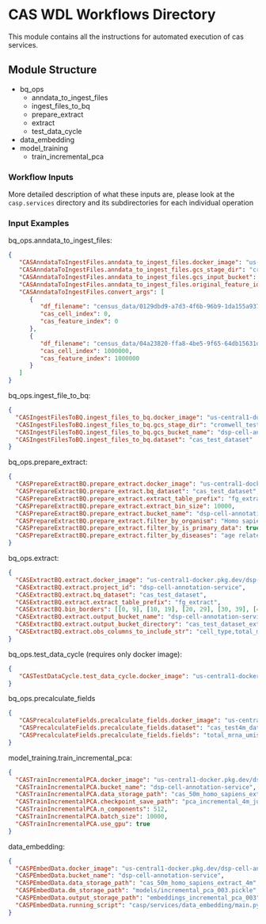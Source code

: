 # CAS WDL Workflows Directory
This module contains all the instructions for automated execution of cas services.
## Module Structure
 - bq_ops
   - anndata_to_ingest_files
   - ingest_files_to_bq
   - prepare_extract
   - extract
   - test_data_cycle
 - data_embedding
 - model_training
   - train_incremental_pca

### Workflow Inputs
More detailed description of what these inputs are, please look at the `casp.services` directory and its subdirectories for each individual operation
### Input Examples
bq_ops.anndata_to_ingest_files:
```JSON
{
   "CASAnndataToIngestFiles.anndata_to_ingest_files.docker_image": "us-central1-docker.pkg.dev/dsp-cell-annotation-service/cas-services-cicd/cas-pytorch:1.0a1",
   "CASAnndataToIngestFiles.anndata_to_ingest_files.gcs_stage_dir": "cromwell_50m",
   "CASAnndataToIngestFiles.anndata_to_ingest_files.gcs_input_bucket": "dsp-cell-annotation-service",
   "CASAnndataToIngestFiles.anndata_to_ingest_files.original_feature_id_lookup": "index",
   "CASAnndataToIngestFiles.convert_args": [
      {
         "df_filename": "census_data/0129dbd9-a7d3-4f6b-96b9-1da155a93748-census-dataset.h5ad",
         "cas_cell_index": 0,
         "cas_feature_index": 0
      },
      {
         "df_filename": "census_data/04a23820-ffa8-4be5-9f65-64db15631d1e-census-dataset.h5ad",
         "cas_cell_index": 1000000,
         "cas_feature_index": 1000000
      }
   ]
}
 ```
bq_ops.ingest_file_to_bq:
```JSON
{
  "CASIngestFilesToBQ.ingest_files_to_bq.docker_image": "us-central1-docker.pkg.dev/dsp-cell-annotation-service/cas-services-cicd/cas-pytorch:1.0a1",
  "CASIngestFilesToBQ.ingest_files_to_bq.gcs_stage_dir": "cromwell_test_10k",
  "CASIngestFilesToBQ.ingest_files_to_bq.gcs_bucket_name": "dsp-cell-annotation-service",
  "CASIngestFilesToBQ.ingest_files_to_bq.dataset": "cas_test_dataset"
}
```
bq_ops.prepare_extract:
```JSON
{
  "CASPrepareExtractBQ.prepare_extract.docker_image": "us-central1-docker.pkg.dev/dsp-cell-annotation-service/cas-services-cicd/cas-pytorch:1.0a1",
  "CASPrepareExtractBQ.prepare_extract.bq_dataset": "cas_test_dataset",
  "CASPrepareExtractBQ.prepare_extract.extract_table_prefix": "fg_extract",
  "CASPrepareExtractBQ.prepare_extract.extract_bin_size": 10000,
  "CASPrepareExtractBQ.prepare_extract.bucket_name": "dsp-cell-annotation-service",
  "CASPrepareExtractBQ.prepare_extract.filter_by_organism": "Homo sapiens",
  "CASPrepareExtractBQ.prepare_extract.filter_by_is_primary_data": true, 
  "CASPrepareExtractBQ.prepare_extract.filter_by_diseases": "age related macular degeneration 7,influenza,basal laminar drusen,Barrett esophagus"
}
```
bq_ops.extract:
```JSON
{
  "CASExtractBQ.extract.docker_image": "us-central1-docker.pkg.dev/dsp-cell-annotation-service/cas-services-cicd/cas-pytorch:1.0a1",
  "CASExtractBQ.extract.project_id": "dsp-cell-annotation-service",
  "CASExtractBQ.extract.bq_dataset": "cas_test_dataset",
  "CASExtractBQ.extract.extract_table_prefix": "fg_extract",
  "CASExtractBQ.bin_borders": [[0, 9], [10, 19], [20, 29], [30, 39], [40, 49], [50, 59]],
  "CASExtractBQ.extract.output_bucket_name": "dsp-cell-annotation-service",
  "CASExtractBQ.extract.output_bucket_directory": "cas_test_dataset_extract", 
  "CASExtractBQ.extract.obs_columns_to_include_str": "cell_type,total_mrna_umis"
}
```
bq_ops.test_data_cycle (requires only docker image):
```JSON
{
   "CASTestDataCycle.test_data_cycle.docker_image": "us-central1-docker.pkg.dev/dsp-cell-annotation-service/cas-services-cicd/cas-pytorch:1.0a1"
}
```
bq_ops.precalculate_fields 
```JSON
{
   "CASPrecalculateFields.precalculate_fields.docker_image": "us-central1-docker.pkg.dev/dsp-cell-annotation-service/cas-services-cicd/cas-pytorch:1.0a1",
   "CASPrecalculateFields.precalculate_fields.dataset": "cas_test4m_dataset",
   "CASPrecalculateFields.precalculate_fields.fields": "total_mrna_umis"
}
```
model_training.train_incremental_pca:
```JSON
{
  "CASTrainIncrementalPCA.docker_image": "us-central1-docker.pkg.dev/dsp-cell-annotation-service/cas-services-cicd/cas-pytorch:1.0a1",
  "CASTrainIncrementalPCA.bucket_name": "dsp-cell-annotation-service",
  "CASTrainIncrementalPCA.data_storage_path": "cas_50m_homo_sapiens_extract_4m",
  "CASTrainIncrementalPCA.checkpoint_save_path": "pca_incremental_4m_june",
  "CASTrainIncrementalPCA.n_components": 512,
  "CASTrainIncrementalPCA.batch_size": 10000,
  "CASTrainIncrementalPCA.use_gpu": true
}
```
data_embedding:
```JSON
{
  "CASPEmbedData.docker_image": "us-central1-docker.pkg.dev/dsp-cell-annotation-service/cas-services-cicd/cas-pytorch:1.0a1",
  "CASPEmbedData.bucket_name": "dsp-cell-annotation-service",
  "CASPEmbedData.data_storage_path": "cas_50m_homo_sapiens_extract_4m",
  "CASPEmbedData.dm_storage_path": "models/incremental_pca_003.pickle",
  "CASPEmbedData.output_storage_path": "embeddings_incremental_pca_003",
  "CASPEmbedData.running_script": "casp/services/data_embedding/main.py"
}
```
